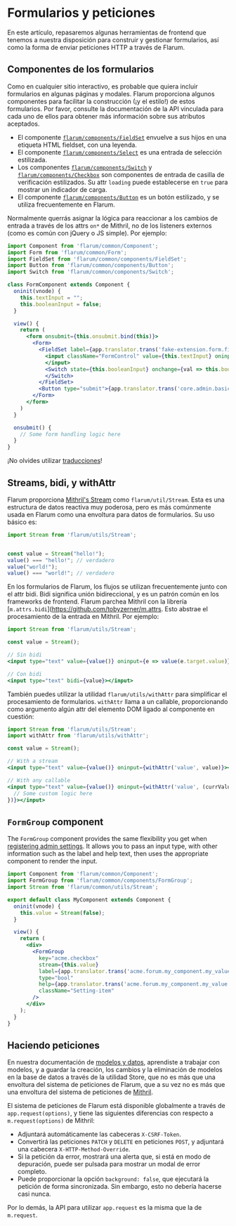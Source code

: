 # Formularios y peticiones

En este artículo, repasaremos algunas herramientas de frontend que tenemos a nuestra disposición para construir y gestionar formularios, así como la forma de enviar peticiones HTTP a través de Flarum.

## Componentes de los formularios

Como en cualquier sitio interactivo, es probable que quiera incluir formularios en algunas páginas y modales. Flarum proporciona algunos componentes para facilitar la construcción (¡y el estilo!) de estos formularios. Por favor, consulte la documentación de la API vinculada para cada uno de ellos para obtener más información sobre sus atributos aceptados.

- El componente [`flarum/components/FieldSet`](https://api.docs.flarum.org/js/master/class/src/common/components/fieldset.js~fieldset) envuelve a sus hijos en una etiqueta HTML fieldset, con una leyenda.
- El componente [`flarum/components/Select`](https://api.docs.flarum.org/js/master/class/src/common/components/select.js~select) es una entrada de selección estilizada.
- Los componentes [`flarum/components/Switch`](https://api.docs.flarum.org/js/master/class/src/common/components/switch.js~switch) y [`flarum/components/Checkbox`](https://api.docs.flarum.org/js/master/class/src/common/components/checkbox.js~checkbox) son componentes de entrada de casilla de verificación estilizados. Su attr `loading` puede establecerse en `true` para mostrar un indicador de carga.
- El componente [`flarum/components/Button`](https://api.docs.flarum.org/js/master/class/src/common/components/button.js~button) es un botón estilizado, y se utiliza frecuentemente en Flarum.

Normalmente querrás asignar la lógica para reaccionar a los cambios de entrada a través de los attrs `on*` de Mithril, no de los listeners externos (como es común con jQuery o JS simple). Por ejemplo:

```jsx
import Component from 'flarum/common/Component';
import Form from 'flarum/common/Form';
import FieldSet from 'flarum/common/components/FieldSet';
import Button from 'flarum/common/components/Button';
import Switch from 'flarum/common/components/Switch';

class FormComponent extends Component {
  oninit(vnode) {
    this.textInput = "";
    this.booleanInput = false;
  }

  view() {
    return (
      <form onsubmit={this.onsubmit.bind(this)}>
        <Form>
          <FieldSet label={app.translator.trans('fake-extension.form.fieldset_label')}>
            <input className="FormControl" value={this.textInput} oninput={e => this.textInput = e.target.value}>
            </input>
            <Switch state={this.booleanInput} onchange={val => this.booleanInput = val}>
            </Switch>
          </FieldSet>
          <Button type="submit">{app.translator.trans('core.admin.basics.submit_button')}</Button>
        </Form>
      </form>
    )
  }

  onsubmit() {
    // Some form handling logic here
  }
}
```

¡No olvides utilizar [traducciones](translate.md)!


## Streams, bidi, y withAttr

Flarum proporciona [Mithril's Stream](https://mithril.js.org/stream.html) como `flarum/util/Stream`. Esta es una estructura de datos reactiva muy poderosa, pero es más comúnmente usada en Flarum como una envoltura para datos de formularios. Su uso básico es:

```js
import Stream from 'flarum/utils/Stream';


const value = Stream("hello!");
value() === "hello!"; // verdadero
value("world!");
value() === "world!"; // verdadero
```

En los formularios de Flarum, los flujos se utilizan frecuentemente junto con el attr bidi. Bidi significa unión bidireccional, y es un patrón común en los frameworks de frontend. Flarum parchea Mithril con la librería [`m.attrs.bidi`](https://github.com/tobyzerner/m.attrs. Esto abstrae el procesamiento de la entrada en Mithril. Por ejemplo:

```jsx
import Stream from 'flarum/utils/Stream';

const value = Stream();

// Sin bidi
<input type="text" value={value()} oninput={e => value(e.target.value)}></input>

// Con bidi
<input type="text" bidi={value}></input>
```

También puedes utilizar la utilidad `flarum/utils/withAttr` para simplificar el procesamiento de formularios. `withAttr` llama a un callable, proporcionando como argumento algún attr del elemento DOM ligado al componente en cuestión:

```jsx
import Stream from 'flarum/utils/Stream';
import withAttr from 'flarum/utils/withAttr';

const value = Stream();

// With a stream
<input type="text" value={value()} oninput={withAttr('value', value)}></input>

// With any callable
<input type="text" value={value()} oninput={withAttr('value', (currValue) => {
  // Some custom logic here
})}></input>
```

## `FormGroup` component

The `FormGroup` component provides the same flexibility you get when [registering admin settings](http://localhost:3000/extend/admin#registering-settings). It allows you to pass an input type, with other information such as the label and help text, then uses the appropriate component to render the input.

```jsx
import Component from 'flarum/common/Component';
import FormGroup from 'flarum/common/components/FormGroup';
import Stream from 'flarum/common/utils/Stream';

export default class MyComponent extends Component {
  oninit(vnode) {
    this.value = Stream(false);
  }

  view() {
    return (
      <div>
        <FormGroup
          key="acme.checkbox"
          stream={this.value}
          label={app.translator.trans('acme.forum.my_component.my_value')}
          type="bool"
          help={app.translator.trans('acme.forum.my_component.my_value')}
          className="Setting-item"
        />
      </div>
    );
  }
}
```

## Haciendo peticiones

En nuestra documentación de [modelos y datos](data.md), aprendiste a trabajar con modelos, y a guardar la creación, los cambios y la eliminación de modelos en la base de datos a través de la utilidad Store, que no es más que una envoltura del sistema de peticiones de Flarum, que a su vez no es más que una envoltura del sistema de peticiones de [Mithril](https://mithril.js.org/request.html).

El sistema de peticiones de Flarum está disponible globalmente a través de `app.request(options)`, y tiene las siguientes diferencias con respecto a `m.request(options)` de Mithril:

- Adjuntará automáticamente las cabeceras `X-CSRF-Token`.
- Convertirá las peticiones `PATCH` y `DELETE` en peticiones `POST`, y adjuntará una cabecera `X-HTTP-Method-Override`.
- Si la petición da error, mostrará una alerta que, si está en modo de depuración, puede ser pulsada para mostrar un modal de error completo.
- Puede proporcionar la opción `background: false`, que ejecutará la petición de forma sincronizada. Sin embargo, esto no debería hacerse casi nunca.

Por lo demás, la API para utilizar `app.request` es la misma que la de `m.request`.
